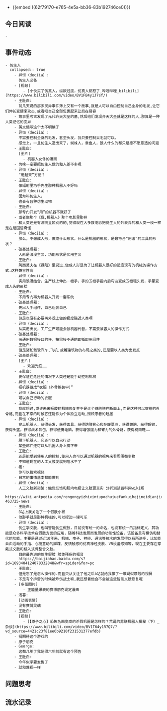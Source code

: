 - {{embed ((62f79170-e765-4e5a-bb36-83b192746ce0))}}
## 今日阅读
	-
## 事件动态
	- 仿生人
	  collapsed:: true
		- 异恒（deciia）:
		  仿生人必备
		- [视频]
			- [小伙买了仿真人，纵欲过度，仿真人都怒了_哔哩哔哩_bilibili](https://www.bilibili.com/video/BV1FB4y1J7sf/)
		- 王肚白:
		  前几天说的那多灵异事件薄上又有一个故事,就是人可以自由控制自己全身的毛发,让它们伸长变硬来攻击,或者吧自己全部包裹起来让后在易容
		- 故事里考古发现了元代齐天大圣的墓,然后他们发现齐天大圣就是这样的人,那算是一种人类记忆的变异
		- 英文缩写这个太不明确了
		- 异恒（deciia）:
		  不需要控制全身的毛发，甚至头发，我只要控制呆毛就可以。
		  感觉上，一旦仿生人造出来了，蜘蛛人，章鱼人，狼人什么的都只是愿不愿意造的问题
		- 王肚白:
		  [图片]
			- 机器人女仆的漫画
		- 为啥一定要把仿生人做的和人差不多呢
		- 异恒（deciia）:
		  “用起来”方便？
		- 王肚白:
		  像辐射里巧手先生那种机器人不好吗
		- 异恒（deciia）:
		  因为叫仿生人，
		  也会有各种仿生动物
		- 王肚白:
		  那专门开发“用”的机器不就好了
		- 或者像那个《我,机器人》那个电影里那样
		- 和人类还是有没明显区别的的,觉得现在大多数电影把仿生人的外表弄的和人类一模一样是在是国语奇怪
		- 异恒（deciia）:
		  那么，不做成人形，做成什么形状，什么是机器的形状，是最符合“用法”的工具的形状？
		- 碳基处理器:
		  人形是浪漫主义，功能形状是实用主义
		- 王肚白:
		  阿西莫夫在《裸阳》里说过,做成人形是为了让机器人很好的适应现有的机械的操作方式.这样兼容性高
		- 异恒（deciia）:
		  实用浪漫结合，生产线上伸出一根手，手的五根手指向后弯曲变成五根粗头发，手掌变成人头的形状
		- 王肚白:
		  不用专门再为机器人开发一套系统
		- 碳基处理器:
		  先出人手组件，自己组装自己
		- 王肚白:
		  但是也没有必要再外观上做的极度贴近人类啊
		- 异恒（deciia）:
		  从实用出发，工厂生产可能会被机器代替，不需要兼容人的操作方式
		- 碳基处理器:
		  带通用数据接口的杆，按需接不通的即插即用组件
		- 王肚白:
		  但是诸如驾驶汽车,飞机,或着建筑物的布局之类的,还是要以人类为出发点
		- 碳基处理器:
		  [图片]
			- 欢迎光临……
		- 王肚白:
		  要保证在危险的情况下人类还是能手动控制机械
		- 异恒（deciia）:
		  把机器做成“衣服（外骨骼装甲）”
		- 异恒（deciia）:
		  可以自己行动的衣服
		- 王肚白:
		  我就想过,或许未来短肢的机械修复并不是连个铁胳膊在断面上,而是这种可以穿搭的外骨骼,而且在不穿的时候它还能作为个体独立活动,照顾患者的起居
		- 异恒（deciia）:
		  穿上机器人，获得头发，获得面具，获得防弹背心和冬暖夏凉，获得翅膀，获得眼镜，获得头盔，获得战术背包，获得便携电脑，获得增强腿力和臂力的外骨骼，获得柯南鞋……
		- 异恒（deciia）:
		  脱下机器人，它还可以自己行动
		- 某些部件还可以从机器人身上摘下来
		- 王肚白:
		  还是能受到使用人的控制,使用人也可以通过机器的视角来看周围都事物
		- 不知道现在的人工义肢发展到啥水平了
		- 猪:
		  你可以搜索视频
		- 日常的事情基本都能做到
		- 异恒（deciia）:
		  人工义肢新突破：触觉反馈和肌内电极让义肢更真实 分析测试百科网wiki版
		  https://wiki.antpedia.com/rengongyizhixintupochujuefankuihejineidianjirangyizhigengzhenshi-463725-news
		- 王肚白:
		  B站上我关注了一个假肢小哥
		- 他那手就是那种机械的,可以捏边一罐可乐
		- 异恒（deciia）:
		  仿生学义肢，也叫智能仿生假肢，目前没有统一的命名，也没有统一的指标定义，其功能是众多科学技术在假肢方面的应用，随着科技发展而发展的功能性设备，该设备具有模仿和替代的功能，主要是通过近10年来，机械、电子、神经、通讯等技术的发展得以有所进步，比如能自由活动的手指、心随意动的脚踝、反馈触感的仿真神经皮肤、VR设备感知等，现在主要存在穿戴式义肢和植入式骨整合义肢。
		  目前最先进的仿生假肢 肢体残疾的福音
		  https://baijiahao.baidu.com/s?id=1693404124078332848&wfr=spider&for=pc
		- 王肚白:
		  但是忘了是怎么操作的.而且只从关注了他之后b站就给我推了一堆疑似慕残的视屏
		- 不是有个排雷的时候被炸伤战士嘛,我还想着他会不会被这些智能义肢修复呢
		- [多张图片]
			- 正能量爆表的赛博朋克设定漫画
		- 浅暮:
		  [动画表情]
		- 没有赛博灵魂
		- 王肚白:
		  [视频]
			- [【原子之心】恐怖名画变成的杀戮机器是怎样的？荒诞的苏联机器人揭秘（下）_杂谈](https://www.bilibili.com/video/BV1T64y1R7Q7/?vd_source=4421c23f81ee6b9210f231531377efdb)
		- 挺期待这个游戏的
		- 原子朋克
		- George:
		  这都几年了我记得六年前就有这个预告
		- 王肚白:
		  今年似乎要发售了
		- 就和蔑视一样
## 问题思考
## 流水记录